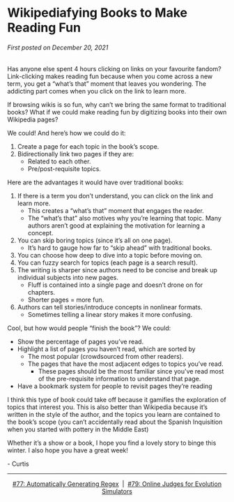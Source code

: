 # Wikipediafying Books to Make Reading Fun

###### First posted on December 20, 2021

Has anyone else spent 4 hours clicking on links on your favourite fandom? Link-clicking makes reading fun because when you come across a new term, you get a “what’s that” moment that leaves you wondering. The addicting part comes when you click on the link to learn more.

If browsing wikis is so fun, why can’t we bring the same format to traditional books? What if we could make reading fun by digitizing books into their own Wikipedia pages?

We could! And here’s how we could do it:

1. Create a page for each topic in the book’s scope.
2. Bidirectionally link two pages if they are:
    - Related to each other.
    - Pre/post-requisite topics.

Here are the advantages it would have over traditional books:

1. If there is a term you don’t understand, you can click on the link and learn more.
    - This creates a “what’s that” moment that engages the reader.
    - The “what’s that” also motives why you’re learning that topic. Many authors aren’t good at explaining the motivation for learning a concept.
2. You can skip boring topics (since it’s all on one page).
    - It’s hard to gauge how far to “skip ahead” with traditional books.
3. You can choose how deep to dive into a topic before moving on.
4. You can fuzzy search for topics (each page is a search result).
5. The writing is sharper since authors need to be concise and break up individual subjects into new pages.
    - Fluff is contained into a single page and doesn’t drone on for chapters.
    - Shorter pages = more fun.
6. Authors can tell stories/introduce concepts in nonlinear formats.
    - Sometimes telling a linear story makes it more confusing.

Cool, but how would people “finish the book”? We could:

- Show the percentage of pages you’ve read.
- Highlight a list of pages you haven’t read, which are sorted by
    - The most popular (crowdsourced from other readers).
    - The pages that have the most adjacent edges to topics you’ve read.
        - These pages should be the most familiar since you've read most of the pre-requisite information to understand that page.
- Have a bookmark system for people to revisit pages they’re reading

I think this type of book could take off because it gamifies the exploration of topics that interest you. This is also better than Wikipedia because it’s written in the style of the author, and the topics you learn are contained to the book’s scope (you can’t accidentally read about the Spanish Inquisition when you started with pottery in the Middle East)

Whether it’s a show or a book, I hope you find a lovely story to binge this winter. I also hope you have a great week!

\- Curtis

<!--START OF FOOTER-->
<hr style="margin-top:9px;height:1px;border: 0;background-image: linear-gradient(to right, rgba(0, 0, 0, 0.0), rgba(0, 0, 0, 0.5),rgba(0, 0, 0, 0.0));">
<!--START OF ISSUE NAVIGATION LINKS-->
<p align="center"><a href='077_automatically_generating_regex.md'>#77: Automatically Generating Regex</a>&nbsp;&nbsp;|&nbsp;&nbsp;<a href='079_online_judges_for_evolution_simulators.md'>#79: Online Judges for Evolution Simulators</a></p>
<!--START OF ISSUE NAVIGATION LINKS-->
<!--END OF FOOTER-->
